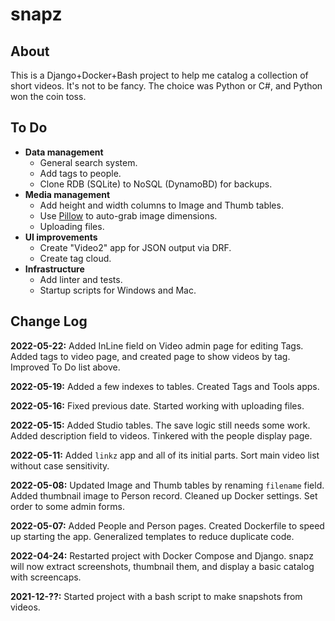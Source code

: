# snapz

## About

This is a Django+Docker+Bash project to help me catalog a collection of short videos.
It's not to be fancy. The choice was Python or C#, and Python won the coin toss.

## To Do

* **Data management**
  * General search system.
  * Add tags to people.
  * Clone RDB (SQLite) to NoSQL (DynamoBD) for backups.
* **Media management**
  * Add height and width columns to Image and Thumb tables.
  * Use [Pillow](https://pillow.readthedocs.io/en/stable/) to auto-grab image dimensions.
  * Uploading files.
* **UI improvements**
  * Create "Video2" app for JSON output via DRF.
  * Create tag cloud.
* **Infrastructure**
  * Add linter and tests.
  * Startup scripts for Windows and Mac.


## Change Log

**2022-05-22:** Added InLine field on Video admin page for editing Tags.
Added tags to video page, and created page to show videos by tag.
Improved To Do list above.

**2022-05-19:** Added a few indexes to tables.
Created Tags and Tools apps.

**2022-05-16:** Fixed previous date.
Started working with uploading files.

**2022-05-15:** Added Studio tables.
The save logic still needs some work.
Added description field to videos.
Tinkered with the people display page.

**2022-05-11:** Added `linkz` app and all of its initial parts.
Sort main video list without case sensitivity.

**2022-05-08:** Updated Image and Thumb tables by renaming `filename` field.
Added thumbnail image to Person record.
Cleaned up Docker settings.
Set order to some admin forms.

**2022-05-07:** Added People and Person pages.
Created Dockerfile to speed up starting the app.
Generalized templates to reduce duplicate code.

**2022-04-24:** Restarted project with Docker Compose and Django. 
snapz will now extract screenshots, thumbnail them, and display a basic catalog with screencaps.

**2021-12-??:** Started project with a bash script to make snapshots from videos.
